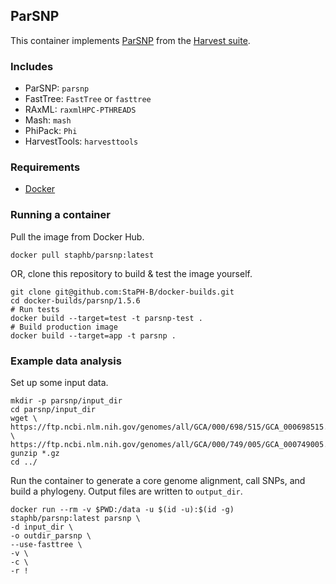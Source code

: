 ## ParSNP

This container implements [ParSNP](https://github.com/marbl/parsnp) from the [Harvest suite](https://harvest.readthedocs.io/en/latest/).

### Includes
- ParSNP: `parsnp`
- FastTree: `FastTree` or `fasttree`
- RAxML: `raxmlHPC-PTHREADS`
- Mash: `mash`
- PhiPack: `Phi`
- HarvestTools: `harvesttools`

### Requirements
- [Docker](https://docs.docker.com/get-docker/) 

### Running a container
Pull the image from Docker Hub.
```
docker pull staphb/parsnp:latest
```
OR, clone this repository to build & test the image yourself.
```
git clone git@github.com:StaPH-B/docker-builds.git
cd docker-builds/parsnp/1.5.6
# Run tests
docker build --target=test -t parsnp-test .
# Build production image
docker build --target=app -t parsnp .
```

### Example data analysis
Set up some input data.
```
mkdir -p parsnp/input_dir
cd parsnp/input_dir
wget \
https://ftp.ncbi.nlm.nih.gov/genomes/all/GCA/000/698/515/GCA_000698515.1_CFSAN000661_01.0/GCA_000698515.1_CFSAN000661_01.0_genomic.fna.gz \
https://ftp.ncbi.nlm.nih.gov/genomes/all/GCA/000/749/005/GCA_000749005.1_CFSAN000669_01.0/GCA_000749005.1_CFSAN000669_01.0_genomic.fna.gz
gunzip *.gz
cd ../
```
Run the container to generate a core genome alignment, call SNPs, and build a phylogeny. Output files are written to `output_dir`.
```
docker run --rm -v $PWD:/data -u $(id -u):$(id -g) staphb/parsnp:latest parsnp \
-d input_dir \
-o outdir_parsnp \
--use-fasttree \
-v \
-c \
-r !
```
